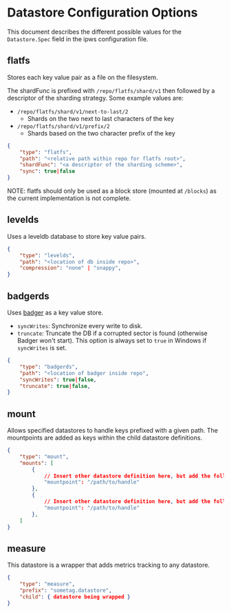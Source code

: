# Datastore Configuration Options

This document describes the different possible values for the `Datastore.Spec`
field in the ipws configuration file.

## flatfs
Stores each key value pair as a file on the filesystem.

The shardFunc is prefixed with `/repo/flatfs/shard/v1` then followed by a descriptor of the sharding strategy. Some example values are:
- `/repo/flatfs/shard/v1/next-to-last/2`
  - Shards on the two next to last characters of the key
- `/repo/flatfs/shard/v1/prefix/2`
  - Shards based on the two character prefix of the key

```json
{
	"type": "flatfs",
	"path": "<relative path within repo for flatfs root>",
	"shardFunc": "<a descriptor of the sharding scheme>",
	"sync": true|false
}
```

NOTE: flatfs should only be used as a block store (mounted at `/blocks`) as the
current implementation is not complete.

## levelds
Uses a leveldb database to store key value pairs.

```json
{
	"type": "levelds",
	"path": "<location of db inside repo>",
	"compression": "none" | "snappy",
}
```

## badgerds
Uses [badger](https://github.com/dgraph-io/badger) as a key value store.

* `syncWrites`: Synchronize every write to disk.
* `truncate`: Truncate the DB if a corrupted sector is found (otherwise Badger won't start). This option is always set to `true` in Windows if `syncWrites` is set.

```json
{
	"type": "badgerds",
	"path": "<location of badger inside repo",
	"syncWrites": true|false,
	"truncate": true|false,
}
```

## mount
Allows specified datastores to handle keys prefixed with a given path.
The mountpoints are added as keys within the child datastore definitions.

```json
{
	"type": "mount",
	"mounts": [
		{
			// Insert other datastore definition here, but add the following key:
			"mountpoint": "/path/to/handle"
		},
		{
			// Insert other datastore definition here, but add the following key:
			"mountpoint": "/path/to/handle"
		},
	]
}
```

## measure
This datastore is a wrapper that adds metrics tracking to any datastore.

```json
{
	"type": "measure",
	"prefix": "sometag.datastore",
	"child": { datastore being wrapped }
}
```

